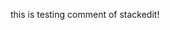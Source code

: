 this is testing comment of stackedit!
<!--stackedit_data:
eyJoaXN0b3J5IjpbMjA5NjA5MDgwNSw3MzA5OTgxMTZdfQ==
-->